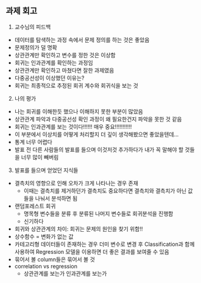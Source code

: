 ## 과제 회고
1. 교수님의 피드백    
  - 데이터를 탐색하는 과정 속에서 문제 정의를 하는 것은 좋았음
  - 문제정의가 덜 명확
  - 상관관계만 확인하고 변수를 정한 것은 이상함
  - 회귀는 인과관계를 확인하는 과정임
  - 상관관계만 확인하고 마쳤다면 잘한 과제였음
  - 다중공선성이 이상했던 이유는?
- 회귀는 최종적으로 추정된 회귀 계수와 회귀식을 보는 것

2. 나의 평가
  - 나는 회귀를 이해한듯 했으나 이해하지 못한 부분이 많았음
  - 상관관계 파악과 다중공선성 확인 과정이 왜 필요한건지 파악을 못한 것 같음
  - 회귀는 인과관계를 보는 것이다!!!!!! 매우 중요!!!!!!!!!!!
  - 이 부분에서 이상치를 어떻게 처리할지 더 깊이 생각해봤으면 좋았을텐데...
  - 통계 너무 어렵다
  - 발표 전 다른 사람들의 발표를 들으며 이것저것 추가하다가 내가 꼭 말해야 할 것들을 너무 많이 빼버림

3. 발표를 들으며 얻었던 지식들
  - 결측치의 영향으로 인해 오차가 크게 나타나는 경우 존재
    - 이때는 결측치를 제거하던가 결측치도 중요하다면 결측치와 결측치가 아닌 값들을 나눠서 분석하면 됨
  - 랜덤포레스트 회귀
    - 명목형 변수들을 분류 후 분류된 나머지 변수들로 회귀분석을 진행함
    - 신기하다
  - 회귀와 상관관계의 차이: 회귀는 문제의 원인을 찾기 위함!!
  - 상수함수 = 변화가 없는 값
  - 카테고리형 데이터들이 존재하는 경우 더미 변수로 변경 후 Classification과 함께 사용하여 Regression 모델을 이용하면 더 좋은 결과를 보여줄 수 있음
  - 묶어서 볼 column들은 묶어서 볼 것
- correlation vs regression
  - 상관관계를 보는가 인과관계를 보는가
